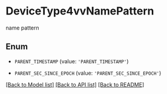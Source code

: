 # DeviceType4vvNamePattern

name pattern

## Enum

* `PARENT_TIMESTAMP` (value: `'PARENT_TIMESTAMP'`)

* `PARENT_SEC_SINCE_EPOCH` (value: `'PARENT_SEC_SINCE_EPOCH'`)

[[Back to Model list]](../README.md#documentation-for-models) [[Back to API list]](../README.md#documentation-for-api-endpoints) [[Back to README]](../README.md)


